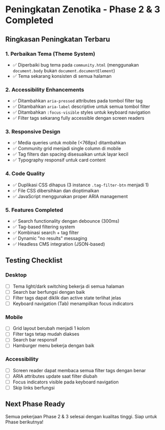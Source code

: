 # Peningkatan Zenotika - Phase 2 & 3 Completed

## Ringkasan Peningkatan Terbaru

### 1. **Perbaikan Tema (Theme System)**
- ✅ Diperbaiki bug tema pada `community.html` (menggunakan `document.body` bukan `document.documentElement`)
- ✅ Tema sekarang konsisten di semua halaman

### 2. **Accessibility Enhancements**
- ✅ Ditambahkan `aria-pressed` attributes pada tombol filter tag
- ✅ Ditambahkan `aria-label` descriptive untuk semua tombol filter
- ✅ Ditambahkan `:focus-visible` styles untuk keyboard navigation
- ✅ Filter tags sekarang fully accessible dengan screen readers

### 3. **Responsive Design**
- ✅ Media queries untuk mobile (<768px) ditambahkan
- ✅ Community grid menjadi single column di mobile
- ✅ Tag filters dan spacing disesuaikan untuk layar kecil
- ✅ Typography responsif untuk card content

### 4. **Code Quality**
- ✅ Duplikasi CSS dihapus (3 instance `.tag-filter-btn` menjadi 1)
- ✅ File CSS dibersihkan dan dioptimalkan
- ✅ JavaScript menggunakan proper ARIA management

### 5. **Features Completed**
- ✅ Search functionality dengan debounce (300ms)
- ✅ Tag-based filtering system
- ✅ Kombinasi search + tag filter
- ✅ Dynamic "no results" messaging
- ✅ Headless CMS integration (JSON-based)

## Testing Checklist

### Desktop
- [ ] Tema light/dark switching bekerja di semua halaman
- [ ] Search bar berfungsi dengan baik
- [ ] Filter tags dapat diklik dan active state terlihat jelas
- [ ] Keyboard navigation (Tab) menampilkan focus indicators

### Mobile
- [ ] Grid layout berubah menjadi 1 kolom
- [ ] Filter tags tetap mudah diakses
- [ ] Search bar responsif
- [ ] Hamburger menu bekerja dengan baik

### Accessibility
- [ ] Screen reader dapat membaca semua filter tags dengan benar
- [ ] ARIA attributes update saat filter diubah
- [ ] Focus indicators visible pada keyboard navigation
- [ ] Skip links berfungsi

## Next Phase Ready
Semua pekerjaan Phase 2 & 3 selesai dengan kualitas tinggi. Siap untuk Phase berikutnya!
